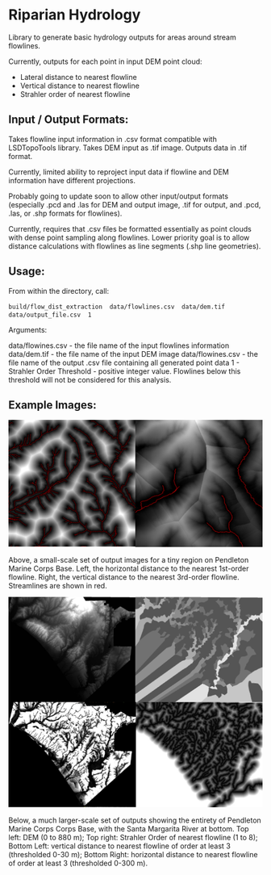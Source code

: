 # Riparian Hydrology 

Library to generate basic hydrology outputs for areas around stream flowlines. 

Currently, outputs for each point in input DEM point cloud:
- Lateral distance to nearest flowline
- Vertical distance to nearest flowline
- Strahler order of nearest flowline

## Input / Output Formats:

Takes flowline input information in .csv format compatible with LSDTopoTools library. Takes DEM input as .tif image. Outputs data in .tif format.

Currently, limited ability to reproject input data if flowline and DEM information have different projections.

Probably going to update soon to allow other input/output formats (especially .pcd and .las for DEM and output image, .tif for output, and .pcd, .las, or .shp formats for flowlines).

Currently, requires that .csv files be formatted essentially as point clouds with dense point sampling along flowlines. Lower priority goal is to allow distance calculations with flowlines as line segments (.shp line geometries).

## Usage:

From within the directory, call:

```
build/flow_dist_extraction  data/flowlines.csv  data/dem.tif  data/output_file.csv  1
```

Arguments: 

data/flowines.csv - the file name of the input flowlines information
data/dem.tif - the file name of the input DEM image
data/flowines.csv - the file name of the output .csv file containing all generated point data
1 - Strahler Order Threshold - positive integer value. Flowlines below this threshold will not be considered for this analysis. 

## Example Images:

![Small Scale Outputs](images/small_scale_outputs.png)

Above, a small-scale set of output images for a tiny region on Pendleton Marine Corps Base. Left, the horizontal distance to the nearest 1st-order flowline. Right, the vertical distance to the nearest 3rd-order flowline. Streamlines are shown in red.

![Large Scale Outputs](images/large_scale_outputs.png)

Below, a much larger-scale set of outputs showing the entirety of Pendleton Marine Corps Corps Base, with the Santa Margarita River at bottom. Top left: DEM (0 to 880 m); Top right: Strahler Order of nearest flowline (1 to 8); Bottom Left: vertical distance to nearest flowline of order at least 3 (thresholded 0-30 m); Bottom Right: horizontal distance to nearest flowline of order at least 3 (thresholded 0-300 m).
